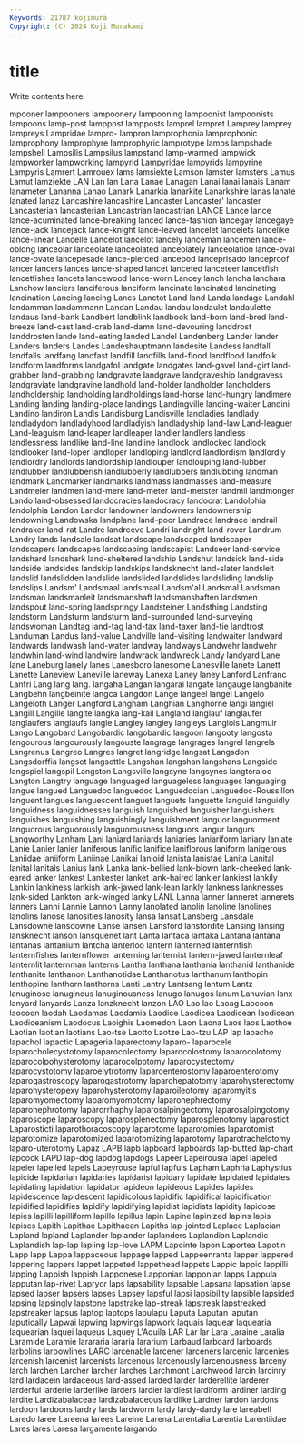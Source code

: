 ```yaml
---
Keywords: 21787 kojimura
Copyright: (C) 2024 Koji Murakami
---
```


# title

Write contents here.



mpooner lampooners lampoonery lampooning lampoonist lampoonists lampoons
lamp-post lamppost lampposts lamprel lampret Lamprey lamprey lampreys Lampridae lampro-
lampron lamprophonia lamprophonic lamprophony lamprophyre lamprophyric lamprotype lamps lampshade lampshell
Lampsilis Lampsilus lampstand lamp-warmed lampwick lampworker lampworking lampyrid Lampyridae lampyrids
lampyrine Lampyris Lamrert Lamrouex lams lamsiekte Lamson lamster lamsters Lamus
Lamut lamziekte LAN Lan lan Lana Lanae Lanagan Lanai lanai
lanais Lanam lanameter Lananna Lanao Lanark Lanarkia lanarkite Lanarkshire lanas
lanate lanated lanaz Lancashire lancashire Lancaster Lancaster' lancaster Lancasterian lancasterian
Lancastrian lancastrian LANCE Lance lance lance-acuminated lance-breaking lanced lance-fashion lancegay
lancegaye lance-jack lancejack lance-knight lance-leaved lancelet lancelets lancelike lance-linear Lancelle
Lancelot lancelot lancely lanceman lancemen lance-oblong lanceolar lanceolate lanceolated lanceolately
lanceolation lance-oval lance-ovate lancepesade lance-pierced lancepod lanceprisado lanceproof lancer lancers
lances lance-shaped lancet lanceted lanceteer lancetfish lancetfishes lancets lancewood lance-worn
Lancey lanch lancha lanchara Lanchow lanciers lanciferous lanciform lancinate lancinated
lancinating lancination Lancing lancing Lancs Lanctot Land land Landa landage
Landahl landamman landammann Landan Landau landau landaulet landaulette landaus land-bank
Landbert landblink landbook land-born land-bred land-breeze land-cast land-crab land-damn land-devouring
landdrost landdrosten lande land-eating landed Landel Landenberg Lander lander Landers
landers Landes Landeshauptmann landesite Landess landfall landfalls landfang landfast landfill
landfills land-flood landflood landfolk landform landforms landgafol landgate landgates land-gavel
land-girt land-grabber land-grabbing landgravate landgrave landgraveship landgravess landgraviate landgravine landhold
land-holder landholder landholders landholdership landholding landholdings land-horse land-hungry landimere Landing
landing landing-place landings Landingville landing-waiter Landini Landino landiron Landis Landisburg
Landisville landladies landlady landladydom landladyhood landladyish landladyship land-law Land-leaguer Land-leaguism
land-leaper landleaper landler landlers landless landlessness landlike land-line landline landlock
landlocked landlook landlooker land-loper landloper landloping landlord landlordism landlordly landlordry
landlords landlordship landlouper landlouping land-lubber landlubber landlubberish landlubberly landlubbers landlubbing
landman landmark Landmarker landmarks landmass landmasses land-measure Landmeier landmen land-mere
land-meter land-metster landmil landmonger Lando land-obsessed landocracies landocracy landocrat Landolphia
landolphia Landon Landor landowner landowners landownership landowning Landowska landplane land-poor
Landrace landrace landrail landraker land-rat Landre landreeve Landri landright land-rover
Landrum Landry lands landsale landsat landscape landscaped landscaper landscapers landscapes
landscaping landscapist Landseer land-service landshard landshark land-sheltered landship Landshut landsick
land-side landside landsides landskip landskips landsknecht land-slater landsleit landslid landslidden
landslide landslided landslides landsliding landslip landslips Landsm' Landsmaal landsmaal Landsm'al
Landsmal Landsman landsman landsmanleit landsmanshaft landsmanshaften landsmen landspout land-spring landspringy
Landsteiner Landsthing Landsting landstorm Landsturm landsturm land-surrounded land-surveying landswoman Landtag
land-tag land-tax land-taxer land-tie landtrost Landuman Landus land-value Landville land-visiting
landwaiter landward landwards landwash land-water landway landways Landwehr landwehr landwhin
land-wind landwire landwrack landwreck Landy landyard Lane lane Laneburg lanely
lanes Lanesboro lanesome Lanesville lanete Lanett Lanette Laneview Laneville laneway
Lanexa Laney laney Lanford Lanfranc Lanfri Lang lang lang. langaha
Langan langarai langate langauge langbanite Langbehn langbeinite langca Langdon Lange
langeel langel Langelo Langeloth Langer Langford Langham Langhian Langhorne langi
langiel Langill Langille langite langka lang-kail Langland langlauf langlaufer langlaufers
langlaufs langle Langley langley langleys Langlois Langmuir Lango Langobard Langobardic
langobardic langoon langooty langosta langourous langourously langouste langrage langrages langrel
langrels Langrenus Langreo Langres langret langridge langsat Langsdon Langsdorffia langset
langsettle Langshan langshan langshans Langside langspiel langspil Langston Langsville langsyne
langsynes langteraloo Langton Langtry language languaged languageless languages languaging langue
langued Languedoc languedoc Languedocian Languedoc-Roussillon languent langues languescent languet languets
languette languid languidly languidness languidnesses languish languished languisher languishers languishes
languishing languishingly languishment languor languorment languorous languorously languorousness languors langur
langurs Langworthy Lanham Lani laniard laniards laniaries laniariform laniary laniate
Lanie Lanier lanier laniferous lanific lanifice laniflorous laniform lanigerous Laniidae
laniiform Laniinae Lanikai lanioid lanista lanistae Lanita Lanital lanital lanitals
Lanius lank Lanka lank-bellied lank-blown lank-cheeked lank-eared lanker lankest Lankester
lanket lank-haired lankier lankiest lankily Lankin lankiness lankish lank-jawed lank-lean
lankly lankness lanknesses lank-sided Lankton lank-winged lanky LANL Lanna lanner
lanneret lannerets lanners Lanni Lannie Lannon Lanny lanolated lanolin lanoline
lanolines lanolins lanose lanosities lanosity lansa lansat Lansberg Lansdale Lansdowne
lansdowne Lanse lanseh Lansford lansfordite Lansing lansing lansknecht lanson lansquenet
lant Lanta lantaca lantaka Lantana lantana lantanas lantanium lantcha lanterloo
lantern lanterned lanternfish lanternfishes lanternflower lanterning lanternist lantern-jawed lanternleaf lanternlit
lanternman lanterns Lantha lanthana lanthania lanthanid lanthanide lanthanite lanthanon Lanthanotidae
Lanthanotus lanthanum lanthopin lanthopine lanthorn lanthorns Lanti Lantry Lantsang lantum
Lantz lanuginose lanuginous lanuginousness lanugo lanugos lanum Lanuvian lanx lanyard
lanyards Lanza lanzknecht lanzon LAO Lao lao Laoag Laocoon laocoon
laodah Laodamas Laodamia Laodice Laodicea Laodicean laodicean Laodiceanism Laodocus Laoighis
Laomedon Laon Laona Laos laos Laothoe Laotian laotian laotians Lao-tse
Laotto Laotze Lao-tzu LAP lap lapacho lapachol lapactic Lapageria laparectomy
laparo- laparocele laparocholecystotomy laparocolectomy laparocolostomy laparocolotomy laparocolpohysterotomy laparocolpotomy laparocystectomy laparocystotomy
laparoelytrotomy laparoenterostomy laparoenterotomy laparogastroscopy laparogastrotomy laparohepatotomy laparohysterectomy laparohysteropexy laparohysterotomy laparoileotomy
laparomyitis laparomyomectomy laparomyomotomy laparonephrectomy laparonephrotomy laparorrhaphy laparosalpingectomy laparosalpingotomy laparoscope laparoscopy
laparosplenectomy laparosplenotomy laparostict Laparosticti laparothoracoscopy laparotome laparotomies laparotomist laparotomize laparotomized
laparotomizing laparotomy laparotrachelotomy laparo-uterotomy Lapaz LAPB lapb lapboard lapboards lap-butted
lap-chart lapcock LAPD lap-dog lapdog lapdogs Lapeer Lapeirousia lapel lapeled
lapeler lapelled lapels Lapeyrouse lapful lapfuls Lapham Laphria Laphystius lapicide
lapidarian lapidaries lapidarist lapidary lapidate lapidated lapidates lapidating lapidation lapidator
lapideon lapideous Lapides lapides lapidescence lapidescent lapidicolous lapidific lapidifical lapidification
lapidified lapidifies lapidify lapidifying lapidist lapidists lapidity lapidose lapies lapilli
lapilliform lapillo lapillus lapin Lapine lapinized lapins lapis lapises Lapith
Lapithae Lapithaean Lapiths lap-jointed Laplace Laplacian Lapland lapland Laplander laplander
laplanders Laplandian Laplandic Laplandish lap-lap lapling lap-love LAPM Lapointe lapon
Laportea Lapotin Lapp lapp Lappa lappaceous lappage lapped Lappeenranta lapper
lappered lappering lappers lappet lappeted lappethead lappets Lappic lappic lappilli
lapping Lappish lappish Lapponese Lapponian lapponian lapps Lappula lapputan lap-rivet
Lapryor laps lapsability lapsable Lapsana lapsation lapse lapsed lapser lapsers
lapses Lapsey lapsful lapsi lapsibility lapsible lapsided lapsing lapsingly lapstone
lapstrake lap-streak lapstreak lapstreaked lapstreaker lapsus laptop laptops lapulapu Laputa
Laputan laputan laputically Lapwai lapwing lapwings lapwork laquais laquear laquearia
laquearian laquei laqueus Laquey L'Aquila LAR Lar lar Lara Laraine
Laralia Laramide Laramie larararia lararia lararium Larbaud larboard larboards larbolins
larbowlines LARC larcenable larcener larceners larcenic larcenies larcenish larcenist larcenists
larcenous larcenously larcenousness larceny larch larchen Larcher larcher larches Larchmont
Larchwood larcin larcinry lard lardacein lardaceous lard-assed larded larder larderellite
larderer larderful larderie larderlike larders lardier lardiest lardiform lardiner larding
lardite Lardizabalaceae lardizabalaceous lardlike Lardner lardon lardons lardoon lardoons lardry
lards lardworm lardy lardy-dardy lare lareabell Laredo laree Lareena larees
Lareine Larena Larentalia Larentia Larentiidae Lares lares Laresa largamente largando
